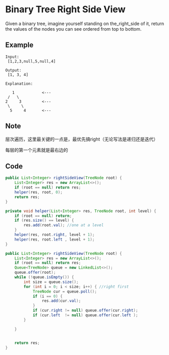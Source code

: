 # Binary Tree Right Side View

Given a binary tree, imagine yourself standing on the_right_side of it, return the values of the nodes you can see ordered from top to bottom.

## **Example**

```
Input:
 [1,2,3,null,5,null,4]

Output:
 [1, 3, 4]

Explanation:

   1            <---
 /   \
2     3         <---
 \     \
  5     4       <---
```

## Note

层次遍历，这里最关键的一点是，最优先搞right（无论写法是递归还是迭代）

每层的第一个元素就是最右边的

## Code

```java
public List<Integer> rightSideView(TreeNode root) {
    List<Integer> res = new ArrayList<>();
    if (root == null) return res;
    helper(res, root, 0);
    return res;
}

private void helper(List<Integer> res, TreeNode root, int level) {
    if (root == null) return;
    if (res.size() == level) {
        res.add(root.val); //one at a level
    }
    helper(res, root.right, level + 1);
    helper(res, root.left , level + 1);
}
```

```java
public List<Integer> rightSideView(TreeNode root) {
    List<Integer> res = new ArrayList<>();
    if (root == null) return res;
    Queue<TreeNode> queue = new LinkedList<>();
    queue.offer(root);
    while (!queue.isEmpty()) {
        int size = queue.size();
        for (int i = 0; i < size; i++) { //right first
            TreeNode cur = queue.poll();
            if (i == 0) {
                res.add(cur.val);
            }
            if (cur.right != null) queue.offer(cur.right);
            if (cur.left  != null) queue.offer(cur.left );
        }

    }


    return res;
}
```
